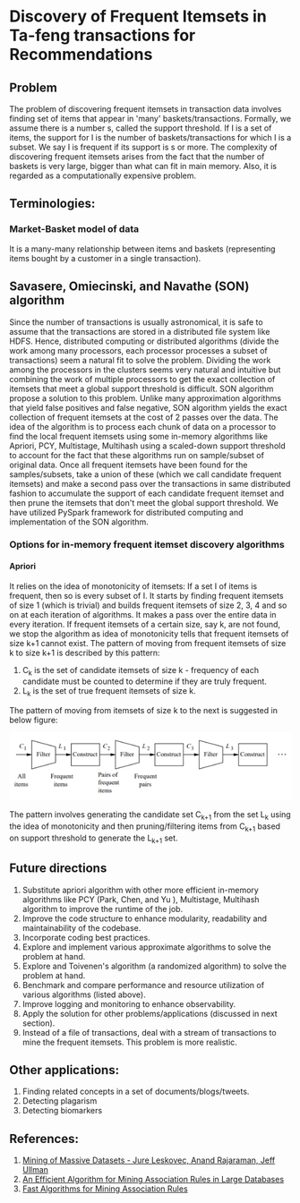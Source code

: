 # Discovery of Frequent Itemsets in Ta-feng transactions for Recommendations
## Problem
The problem of discovering frequent itemsets in transaction data involves finding set of items that appear in 'many' baskets/transactions. Formally, we assume there is a number s, called the support threshold. If
I is a set of items, the support for I is the number of baskets/transactions for which I is a
subset. We say I is frequent if its support is s or more. The complexity of discovering frequent itemsets arises from the fact that the number of baskets is very large, bigger than what can fit in main memory. Also, it is regarded as a computationally expensive problem. 
 
## Terminologies:
### Market-Basket model of data
It is a many-many relationship between items and baskets (representing items bought by a customer in a single transaction).

## Savasere, Omiecinski, and Navathe (SON) algorithm
Since the number of transactions is usually astronomical, it is safe to assume that the transactions are stored in a distributed file system like HDFS. Hence, distributed computing or distributed algorithms (divide the work among many processors, each processor processes a subset of transactions) seem a natural fit to solve the problem. Dividing the work among the processors in the clusters seems very natural and intuitive but combining the work of multiple processors to get the exact collection of itemsets that meet a global support threshold is difficult. SON algorithm propose a solution to this problem. Unlike many approximation algorithms that yield false positives and false negative, SON algorithm yields the exact collection of frequent itemsets at the cost of 2 passes over the data. The idea of the algorithm is to process each chunk of data on a processor to find the local frequent itemsets using some in-memory algorithms like Apriori, PCY, Multistage, Multihash using a scaled-down support threshold to account for the fact that these algorithms run on sample/subset of original data. Once all frequent itemsets have been found for the samples/subsets, take a union of these (which we call candidate frequent itemsets) and make a second pass over the transactions in same distributed fashion to accumulate the support of each candidate frequent itemset and then prune the itemsets that don't meet the global support threshold. We have utilized PySpark framework for distributed computing and implementation of the SON algorithm. 

### Options for in-memory frequent itemset discovery algorithms
#### Apriori
It relies on the idea of monotonicity of itemsets: If a set I of items is frequent, then so is every subset of I. It starts by finding frequent itemsets of size 1 (which is trivial) and builds frequent itemsets of size 2, 3, 4 and so on at each iteration of algorithms. It makes a pass over the entire data in every iteration. If frequent itemsets of a certain size, say k,  are not found, we stop the algorithm as idea of monotonicity tells that frequent itemsets of size k+1 cannot exist. The pattern of moving from frequent itemsets of size k to size k+1 is described by this pattern:
1. C<sub>k</sub> is the set of candidate itemsets of size k - frequency of each candidate must be counted  to determine if they are truly frequent.
2. L<sub>k</sub> is the set of true frequent itemsets of size k.

The pattern of moving from itemsets of size k to the next is suggested in below figure:

![Apriori Pattern](https://github.com/DharmikNaik/Discovery-of-Frequent-Itemsets-TaFeng/blob/master/images/apriori-pattern.png)

The pattern involves generating the candidate set C<sub>k+1</sub> from the set L<sub>k</sub> using the idea of monotonicity and then pruning/filtering items from C<sub>k+1</sub> based on support threshold to generate the L<sub>k+1</sub> set. 

## Future directions
1. Substitute apriori algorithm with other more efficient in-memory algorithms like PCY (Park, Chen, and Yu
), Multistage, Multihash algorithm to improve the runtime of the job.
2. Improve the code structure to enhance modularity, readability and maintainability of the codebase.
3. Incorporate coding best practices.
4. Explore and implement various approximate algorithms to solve the problem at hand.
5. Explore and Toivenen's algorithm (a randomized algorithm) to solve the problem at hand.
6. Benchmark and compare performance and resource utilization of various algorithms (listed above).
7. Improve logging and monitoring to enhance observability.
8. Apply the solution for other problems/applications (discussed in next section).
9. Instead of a file of transactions, deal with a stream of transactions to mine the frequent itemsets. This problem is more realistic.

## Other applications:
1. Finding related concepts in a set of documents/blogs/tweets.
2. Detecting plagarism
3. Detecting biomarkers

## References:
1. [Mining of Massive Datasets - Jure Leskovec, Anand Rajaraman, Jeff Ullman](http://www.mmds.org/#ver21)
2. [An Efficient Algorithm for Mining Association Rules in Large Databases](https://www.vldb.org/conf/1995/P432.PDF)
3. [Fast Algorithms for Mining Association Rules](https://www.vldb.org/conf/1994/P487.PDF)
